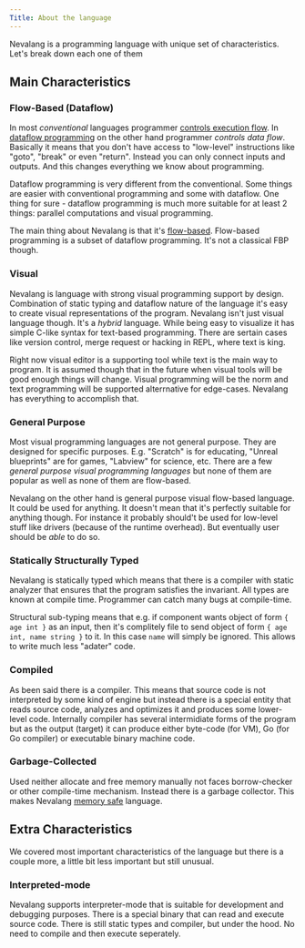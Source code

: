 ```yaml
---
Title: About the language
---
```


Nevalang is a programming language with unique set of characteristics. Let's break down each one of them

## Main Characteristics

### Flow-Based (Dataflow)

In most _conventional_ languages programmer [controls execution flow](https://en.wikipedia.org/wiki/Control_flow). In [dataflow programming](https://en.wikipedia.org/wiki/Dataflow_programming) on the other hand programmer _controls data flow_. Basically it means that you don't have access to "low-level" instructions like "goto", "break" or even "return". Instead you can only connect inputs and outputs. And this changes everything we know about programming.

Dataflow programming is very different from the conventional. Some things are easier with conventional programming and some with dataflow. One thing for sure - dataflow programming is much more suitable for at least 2 things: parallel computations and visual programming.

The main thing about Nevalang is that it's [flow-based](https://en.wikipedia.org/wiki/Flow-based_programming). Flow-based programming is a subset of dataflow programming. It's not a classical FBP though.

### Visual

Nevalang is language with strong visual programming support by design. Combination of static typing and dataflow nature of the language it's easy to create visual representations of the program. Nevalang isn't just visual language though. It's a _hybrid_ language. While being easy to visualize it has simple C-like syntax for text-based programming. There are sertain cases like version control, merge request or hacking in REPL, where text is king.

Right now visual editor is a supporting tool while text is the main way to program. It is assumed though that in the future when visual tools will be good enough things will change. Visual programming will be the norm and text programming will be supported alterrnative for edge-cases. Nevalang has everything to accomplish that.

### General Purpose

Most visual programming languages are not general purpose. They are designed for specific purposes. E.g. "Scratch" is for educating, "Unreal blueprints" are for games, "Labview" for science, etc. There are a few _general purpose visual programming languages_ but none of them are popular as well as none of them are flow-based.

Nevalang on the other hand is general purpose visual flow-based language. It could be used for anything. It doesn't mean that it's perfectly suitable for anything though. For instance it probably should't be used for low-level stuff like drivers (because of the runtime overhead). But eventually user should be _able_ to do so.

### Statically Structurally Typed

Nevalang is statically typed which means that there is a compiler with static analyzer that ensures that the program satisfies the invariant. All types are known at compile time. Programmer can catch many bugs at compile-time.

Structural sub-typing means that e.g. if component wants object of form `{ age int }` as an input, then it's complitely file to send object of form `{ age int, name string }` to it. In this case `name` will simply be ignored. This allows to write much less "adater" code.

### Compiled

As been said there is a compiler. This means that source code is not interpreted by some kind of engine but instead there is a special entity that reads source code, analyzes and optimizes it and produces some lower-level code. Internally compiler has several intermidiate forms of the program but as the output (target) it can produce either byte-code (for VM), Go (for Go compiler) or executable binary machine code.

### Garbage-Collected

Used neither allocate and free memory manually not faces borrow-checker or other compile-time mechanism. Instead there is a garbage collector. This makes Nevalang [memory safe](https://en.wikipedia.org/wiki/Memory_safety) language.

## Extra Characteristics

We covered most important characteristics of the language but there is a couple more, a little bit less important but still unusual.

### Interpreted-mode

Nevalang supports interpreter-mode that is suitable for development and debugging purposes. There is a special binary that can read and execute source code. There is still static types and compiler, but under the hood. No need to compile and then execute seperately.
